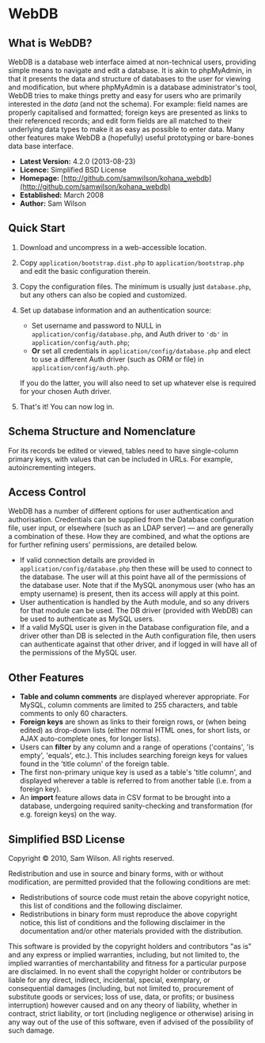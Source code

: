 # WebDB

## What is WebDB?

WebDB is a database web interface aimed at non-technical users, providing simple
means to navigate and edit a database.  It is akin to phpMyAdmin, in that it
presents the data and structure of databases to the user for viewing and
modification, but where phpMyAdmin is a database administrator's tool, WebDB
tries to make things pretty and easy for users who are primarily interested in
the *data* (and not the schema).  For example: field names are properly
capitalised and formatted; foreign keys are presented as links to their referenced
records; and edit form fields are all matched to their underlying data types to
make it as easy as possible to enter data.  Many other features make WebDB a
(hopefully) useful prototyping or bare-bones data base interface.

* **Latest Version:** 4.2.0 (2013-08-23)
* **Licence:** Simplified BSD License
* **Homepage:** [http://github.com/samwilson/kohana_webdb](http://github.com/samwilson/kohana_webdb)
* **Established:** March 2008
* **Author:** Sam Wilson

## Quick Start

1. Download and uncompress in a web-accessible location.

2. Copy `application/bootstrap.dist.php` to `application/bootstrap.php` and edit
   the basic configuration therein.

3. Copy the configuration files. The minimum is usually just `database.php`,
   but any others can also be copied and customized.

4. Set up database information and an authentication source:
   * Set username and password to NULL in `application/config/database.php`,
     and Auth driver to `'db'` in `application/config/auth.php`;
   * **Or** set all credentials in `application/config/database.php` and elect
     to use a different Auth driver (such as ORM or file) in
     `application/config/auth.php`.

   If you do the latter, you will also need to set up whatever else is required
   for your chosen Auth driver.

5. That's it! You can now log in.

## Schema Structure and Nomenclature

For its records be edited or viewed, tables need to have single-column primary
keys, with values that can be included in URLs. For example, autoincrementing
integers.

## Access Control

WebDB has a number of different options for user authentication and
authorisation. Credentials can be supplied from the Database configuration
file, user input, or elsewhere (such as an LDAP server) — and are generally a
combination of these. How they are combined, and what the options are for
further refining users' permissions, are detailed below.

* If valid connection details are provided in `application/config/database.php`
  then these will be used to connect to the database.  The user will at this
  point have all of the permissions of the database user.  Note that if the
  MySQL anonymous user (who has an empty username) is present, then its access
  will apply at this point.
* User authentication is handled by the Auth module, and so any drivers for that
  module can be used.  The DB driver (provided with WebDB) can be used to
  authenticate as MySQL users.
* If a valid MySQL user is given in the Database configuration file, and a
  driver other than DB is selected in the Auth configuration file, then users
  can authenticate against that other driver, and if logged in will have all of
  the permissions of the MySQL user.

## Other Features

* **Table and column comments** are displayed wherever appropriate.  For MySQL,
  column comments are limited to 255 characters, and table comments to only 60
  characters.
* **Foreign keys** are shown as links to their foreign rows, or (when being
  edited) as drop-down lists (either normal HTML ones, for short lists, or AJAX
  auto-complete ones, for longer lists).
* Users can **filter** by any column and a range of operations ('contains',
  'is empty', 'equals', etc.).  This includes searching foreign keys for values
  found in the 'title column' of the foreign table.
* The first non-primary unique key is used as a table's 'title column', and
  displayed wherever a table is referred to from another table (i.e. from a
  foreign key).
* An **import** feature allows data in CSV format to be brought into a database,
  undergoing required sanity-checking and transformation (for e.g. foreign keys)
  on the way.

## Simplified BSD License

Copyright &copy; 2010, Sam Wilson.  All rights reserved.

Redistribution and use in source and binary forms, with or without modification,
are permitted provided that the following conditions are met:

* Redistributions of source code must retain the above copyright notice, this
  list of conditions and the following disclaimer.
* Redistributions in binary form must reproduce the above copyright notice, this
  list of conditions and the following disclaimer in the documentation and/or
  other materials provided with the distribution.

This software is provided by the copyright holders and contributors "as is" and
any express or implied warranties, including, but not limited to, the implied
warranties of merchantability and fitness for a particular purpose are
disclaimed. In no event shall the copyright holder or contributors be liable for
any direct, indirect, incidental, special, exemplary, or consequential damages
(including, but not limited to, procurement of substitute goods or services;
loss of use, data, or profits; or business interruption) however caused and on
any theory of liability, whether in contract, strict liability, or tort
(including negligence or otherwise) arising in any way out of the use of this
software, even if advised of the possibility of such damage.

